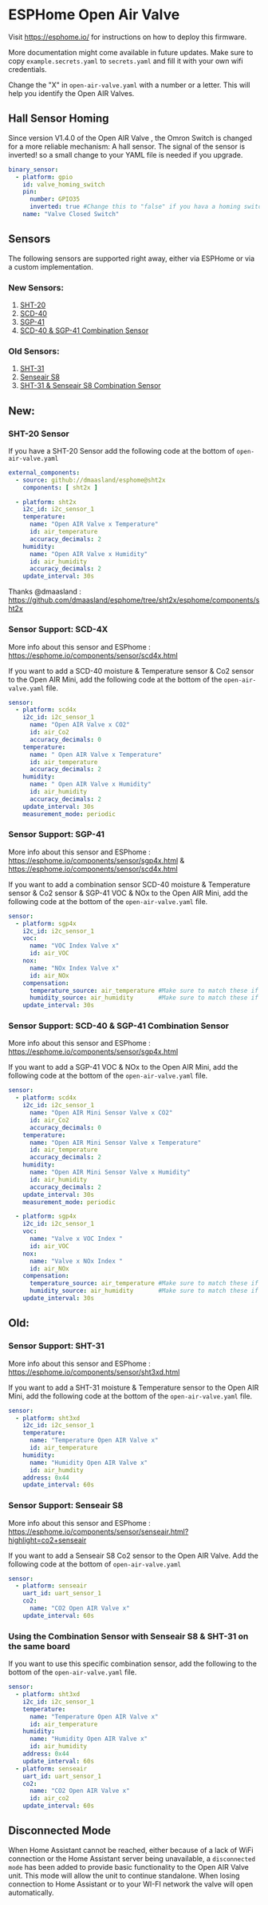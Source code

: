 # ESPHome Open Air Valve

Visit https://esphome.io/ for instructions on how to deploy this firmware.

More documentation might come available in future updates. Make sure to copy `example.secrets.yaml` to `secrets.yaml` and fill it with your own wifi credentials.

Change the "X" in `open-air-valve.yaml` with a number or a letter. This will help you identify the Open AIR Valves.

## Hall Sensor Homing

Since version V1.4.0 of the Open AIR Valve , the Omron Switch is changed for a more reliable mechanism: A hall sensor.
The signal of the sensor is inverted! so a small change to your YAML file is needed if you upgrade.

```yaml
binary_sensor:
  - platform: gpio
    id: valve_homing_switch
    pin:
      number: GPIO35
      inverted: true #Change this to "false" if you hava a homing switch from pre V1.4.0 Open AIR Valve.
    name: "Valve Closed Switch"
```

## Sensors

The following sensors are supported right away, either via ESPHome or via a custom implementation.

### New Sensors:
1. [SHT-20](#sensor-support-sht-20)
1. [SCD-40](#sensor-support-SCD-4X)
1. [SGP-41](#sensor-support-SGP-41)
1. [SCD-40 & SGP-41 Combination Sensor](#SCD-40-&-SGP-41-Combination-Sensor)

### Old Sensors:
1. [SHT-31](#sensor-support-sht-31)
1. [Senseair S8](#sensor-support-senseair-s8)
1. [SHT-31 & Senseair S8 Combination Sensor](#Using-the-Combination-Sensor-with-Senseair-S8-&-SHT-31-on-the-same-board)


## New:

### SHT-20 Sensor

If you have a SHT-20 Sensor add the following code at the bottom of `open-air-valve.yaml` 

```yaml
external_components:
  - source: github://dmaasland/esphome@sht2x
    components: [ sht2x ]
```

```yaml
  - platform: sht2x
    i2c_id: i2c_sensor_1
    temperature:
      name: "Open AIR Valve x Temperature"
      id: air_temperature
      accuracy_decimals: 2
    humidity:
      name: "Open AIR Valve x Humidity"
      id: air_humidity
      accuracy_decimals: 2
    update_interval: 30s
```
Thanks @dmaasland : https://github.com/dmaasland/esphome/tree/sht2x/esphome/components/sht2x

### Sensor Support: SCD-4X

More info about this sensor and ESPhome : https://esphome.io/components/sensor/scd4x.html

If you want to add a SCD-40 moisture & Temperature sensor & Co2 sensor to the Open AIR Mini, add the following code at the bottom of the `open-air-valve.yaml` file.

```yaml
sensor:
  - platform: scd4x
    i2c_id: i2c_sensor_1 
      name: "Open AIR Valve x CO2"
      id: air_Co2
      accuracy_decimals: 0
    temperature:
      name: " Open AIR Valve x Temperature"
      id: air_temperature
      accuracy_decimals: 2
    humidity:
      name: " Open AIR Valve x Humidity"
      id: air_humidity
      accuracy_decimals: 2
    update_interval: 30s
    measurement_mode: periodic
```

### Sensor Support: SGP-41

More info about this sensor and ESPhome : https://esphome.io/components/sensor/sgp4x.html & https://esphome.io/components/sensor/scd4x.html

If you want to add a combination sensor SCD-40 moisture & Temperature sensor & Co2 sensor & SGP-41 VOC & NOx to the Open AIR Mini, add the following code at the bottom of the `open-air-valve.yaml` file.

```yaml
sensor:
  - platform: sgp4x
    i2c_id: i2c_sensor_1 
    voc:
      name: "VOC Index Valve x"
      id: air_VOC
    nox:
      name: "NOx Index Valve x"
      id: air_NOx
    compensation:
      temperature_source: air_temperature #Make sure to match these if you change ID's.
      humidity_source: air_humidity       #Make sure to match these if you change ID's.
    update_interval: 30s
```

### Sensor Support: SCD-40 & SGP-41 Combination Sensor

More info about this sensor and ESPhome : https://esphome.io/components/sensor/sgp4x.html

If you want to add a SGP-41 VOC & NOx to the Open AIR Mini, add the following code at the bottom of the `open-air-valve.yaml` file.

```yaml
sensor:
  - platform: scd4x
    i2c_id: i2c_sensor_1 
      name: "Open AIR Mini Sensor Valve x CO2"
      id: air_Co2
      accuracy_decimals: 0
    temperature:
      name: "Open AIR Mini Sensor Valve x Temperature"
      id: air_temperature
      accuracy_decimals: 2
    humidity:
      name: "Open AIR Mini Sensor Valve x Humidity"
      id: air_humidity
      accuracy_decimals: 2
    update_interval: 30s
    measurement_mode: periodic

  - platform: sgp4x
    i2c_id: i2c_sensor_1 
    voc:
      name: "Valve x VOC Index "
      id: air_VOC
    nox:
      name: "Valve x NOx Index "
      id: air_NOx
    compensation:
      temperature_source: air_temperature #Make sure to match these if you change ID's.
      humidity_source: air_humidity       #Make sure to match these if you change ID's.
    update_interval: 30s
```


## Old:

### Sensor Support: SHT-31

More info about this sensor and ESPhome : https://esphome.io/components/sensor/sht3xd.html

If you want to add a SHT-31 moisture & Temperature sensor to the Open AIR Mini, add the following code at the bottom of the `open-air-valve.yaml` file.

```yaml
sensor:
  - platform: sht3xd
    i2c_id: i2c_sensor_1
    temperature:
      name: "Temperature Open AIR Valve x"
      id: air_temperature
    humidity:
      name: "Humidity Open AIR Valve x"
      id: air_humdity
    address: 0x44
    update_interval: 60s
```


### Sensor Support: Senseair S8

More info about this sensor and ESPhome : https://esphome.io/components/sensor/senseair.html?highlight=co2+senseair

If you want to add a Senseair S8 Co2 sensor to the Open AIR Valve. Add the following code at the bottom of `open-air-valve.yaml` 

```yaml
sensor:
  - platform: senseair
    uart_id: uart_sensor_1
    co2:
      name: "CO2 Open AIR Valve x"
    update_interval: 60s
```



### Using the Combination Sensor with Senseair S8 & SHT-31 on the same board

If you want to use this specific combination sensor, add the following to the bottom of the `open-air-valve.yaml` file.

```yaml
sensor:
  - platform: sht3xd
    i2c_id: i2c_sensor_1
    temperature:
      name: "Temperature Open AIR Valve x"
      id: air_temperature
    humidity:
      name: "Humidity Open AIR Valve x"
      id: air_humidity
    address: 0x44
    update_interval: 60s
  - platform: senseair
    uart_id: uart_sensor_1
    co2:
      name: "CO2 Open AIR Valve x"
      id: air_co2
    update_interval: 60s
```

## Disconnected Mode

When Home Assistant cannot be reached, either because of a lack of WiFi connection or the Home Assistant server being unavailable, a `disconnected mode` has been added to provide basic functionality to the Open AIR Valve unit. This mode will allow the unit to continue standalone. When losing connection to Home Assistant or to your WI-FI network the valve will open automatically. 
